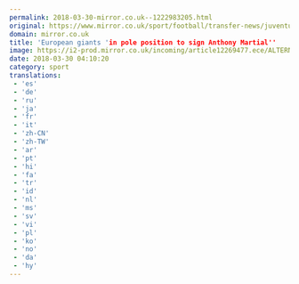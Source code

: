 ```yaml
---
permalink: 2018-03-30-mirror.co.uk--1222983205.html
original: https://www.mirror.co.uk/sport/football/transfer-news/juventus-believe-pole-position-sign-12275253
domain: mirror.co.uk
title: 'European giants 'in pole position to sign Anthony Martial''
image: https://i2-prod.mirror.co.uk/incoming/article12269477.ece/ALTERNATES/s1200/Russia-vs-France-StPetersburg-Russian-Federation-27-Mar-2018.jpg
date: 2018-03-30 04:10:20
category: sport
translations: 
 - 'es'
 - 'de'
 - 'ru'
 - 'ja'
 - 'fr'
 - 'it'
 - 'zh-CN'
 - 'zh-TW'
 - 'ar'
 - 'pt'
 - 'hi'
 - 'fa'
 - 'tr'
 - 'id'
 - 'nl'
 - 'ms'
 - 'sv'
 - 'vi'
 - 'pl'
 - 'ko'
 - 'no'
 - 'da'
 - 'hy'
---
```


